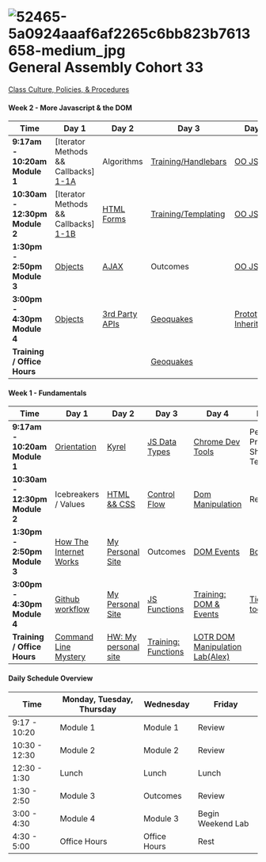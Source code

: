 # ![52465-5a0924aaaf6af2265c6bb823b7613658-medium_jpg](https://cloud.githubusercontent.com/assets/4304660/19450578/e5301a36-945e-11e6-8874-d9d19e057218.jpg)General Assembly Cohort 33
[Class Culture, Policies, & Procedures]()

#### Week 2 - More Javascript & the DOM

 Time | Day 1 |                     Day 2                                       | Day 3                                                         | Day 4                                                | Day  5                                    |
----- | -------- | --------------------------------                         | ------------------------------------                  | ------------------------------------     | ---------------------------------------   |
 **9:17am - 10:20am Module 1** | [Iterator Methods && Callbacks] [1-1A]| Algorithms | [Training/Handlebars][1-3A] | [OO JS][1-4A]  | Review
 **10:30am - 12:30pm Module 2** |[Iterator Methods && Callbacks] [1-1B]  |  [HTML Forms][1-2B] | [Training/Templating][1-3B]    | [OO JS][1-4B]  | Review
 **1:30pm - 2:50pm Module 3** | [Objects][1-1C]  |  [AJAX][1-2C] |   Outcomes | [OO JS][1-4C] | [Project 0 Intro][1-5C]
**3:00pm - 4:30pm Module 4** | [Objects][1-1D]  | [3rd Party APIs][1-2D]  | [Geoquakes][1-3D]  | [Prototypal Inheritance][1-4D] |   [Project 0][1-5D]
**Training / Office Hours**  |  |  | [Geoquakes][1-3E]   |   | [Project 0][1-5E]

[1-1A]: https://github.com/sf-wdi-33/building-js-iterators-lab
[1-1B]: https://github.com/sf-wdi-33/schedule-33
[1-1C]: https://github.com/sf-wdi-33/schedule-33
[1-1D]: https://github.com/sf-wdi-33/schedule-33
[1-1E]: https://github.com/sf-wdi-33/schedule-33

[1-2A]: https://github.com/sf-wdi-33/schedule-33
[1-2B]: https://github.com/sf-wdi-33/schedule-33
[1-2C]: https://github.com/sf-wdi-33/schedule-33
[1-2D]: https://github.com/sf-wdi-33/schedule-33
[1-2E]: https://github.com/sf-wdi-33/schedule-33

[1-3A]: https://github.com/sf-wdi-33/schedule-33
[1-3B]: https://github.com/sf-wdi-33/schedule-33
[1-3C]: https://github.com/sf-wdi-33/schedule-33
[1-3D]: https://github.com/sf-wdi-33/schedule-33
[1-3E]: https://github.com/sf-wdi-33/schedule-33

[1-4A]: https://github.com/sf-wdi-33/schedule-33
[1-4B]: https://github.com/sf-wdi-33/schedule-33
[1-4C]: https://github.com/sf-wdi-33/schedule-33
[1-4D]: https://github.com/sf-wdi-33/schedule-33
[1-4E]: https://github.com/sf-wdi-33/schedule-33

[1-5A]: https://github.com/sf-wdi-33/schedule-33
[1-5B]: https://github.com/sf-wdi-33/schedule-33
[1-5C]: https://github.com/sf-wdi-33/schedule-33
[1-5D]: https://github.com/sf-wdi-33/schedule-33
[1-5E]: https://github.com/sf-wdi-33/schedule-33

#### Week 1 - Fundamentals

 Time | Day 1 |                     Day 2                                       | Day 3                                                         | Day 4                                                | Day  5                                    |
----- | -------- | --------------------------------                         | ------------------------------------                  | ------------------------------------     | ---------------------------------------   |
 **9:17am - 10:20am Module 1** | [Orientation][1-1A]|  [Kyrel][1-2A]                 |  [JS Data Types][1-3A]    | [Chrome Dev Tools][1-4A]  | Personal Project Show & Tell
 **10:30am - 12:30pm Module 2** | Icebreakers / Values |   [HTML && CSS][1-2B]               |  [Control Flow][1-2B]  |  [Dom Manipulation][1-3B] | Review 
 **1:30pm - 2:50pm Module 3** | [How The Internet Works][1-1C]  |  [My Personal Site][1-2C]  |   Outcomes | [DOM Events][1-4C] | [Bootstrap][1-5C]
**3:00pm - 4:30pm Module 4** | [Github workflow][1-1D] | [My Personal Site][1-2D]  |   [JS Functions][1-3D] |  [Training: DOM & Events][1-4D] | [Tic tac toe][1-5D]   
**Training / Office Hours**                | [Command Line Mystery][1-1E] | [HW: My personal site][1-2E] |  [Training: Functions][1-3E]  | [LOTR DOM Manipulation Lab(Alex)][1-4E]  | 

[1-1A]: https://github.com/sf-wdi-33/schedule-33/orientation-deck.pdf "Orientation Deck"
[1-1C]: https://github.com/sf-wdi-33/how-the-internet-works "How the Internet Works"
[1-1D]: https://github.com/sf-wdi-33/git-github "Git and GitHub"
[1-1E]: https://github.com/sf-wdi-33/clmystery "Command Line Mystery"

[1-2A]: https://github.com/sf-wdi-33/kyrel "Kyrel"
[1-2B]: https://github.com/sf-wdi-33/html-css-review "HTML && CSS"
[1-2C]: https://github.com/sf-wdi-33/personal-portfolio "Personal Portfolio"
[1-2D]: https://github.com/sf-wdi-33/personal-portfolio "Personal Portfolio"
[1-2E]: https://github.com/sf-wdi-33/personal-portfolio "Personal Portfolio"

[1-3A]: https://github.com/sf-wdi-33/js-data-types "JS Data Types"
[1-3B]: https://github.com/sf-wdi-33/js-control-flow "Control FLow"
[1-3D]: https://github.com/sf-wdi-33/js-functions "Functions"
[1-3E]: https://github.com/sf-wdi-33/schedule-33


[1-4A]: https://github.com/sf-wdi-33/chrome-dev-tools-and-debugger "Debugging with Chrome Dev Tools"
[1-4B]: https://github.com/sf-wdi-33/schedule-33
[1-4C]: https://github.com/sf-wdi-33/schedule-33
[1-4D]: https://github.com/sf-wdi-33/schedule-33
[1-4E]: https://github.com/sf-wdi-33/schedule-33

[1-5A]: https://github.com/sf-wdi-33/schedule-33
[1-5B]: https://github.com/sf-wdi-33/schedule-33
[1-5C]: https://github.com/sf-wdi-33/schedule-33
[1-5D]: https://github.com/sf-wdi-33/schedule-33
[1-5E]: https://github.com/sf-wdi-33/schedule-33


#### Daily Schedule Overview

Time | Monday, Tuesday, Thursday  | Wednesday | Friday
----- | ------------------ | ----- | ----
9:17 - 10:20  | Module 1   | Module 1     | Review
10:30 - 12:30| Module 2   | Module 2     | Review
12:30 - 1:30 | Lunch         | Lunch          | Lunch
1:30 - 2:50 | Module 3      | Outcomes   | Review
3:00 - 4:30 | Module 4      | Module 3     | Begin Weekend Lab
4:30 - 5:00 | Office Hours   | Office Hours | Rest

